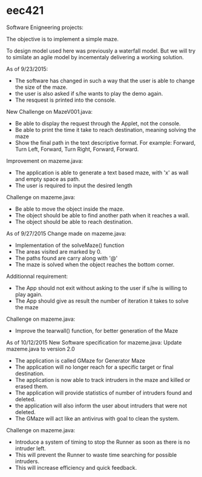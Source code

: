 # eec421
Software Enigneering projects:

The objective is to implement a simple maze. 

To design model used here was previously a waterfall model.
But we will try to similate an agile model by incementaly delivering a working solution.


As of 9/23/2015:
 - The software has changed in such a way that the user is able to change the size of the maze.
 - the user is also asked if s/he wants to play the demo again.
 - The resquest is printed into the console.
 
New Challenge on MazeV001.java:
 - Be able to display the request through the Applet, not the console.
 - Be able to print the time it take to reach destination, meaning solving the maze
 - Show the final path in the text descriptive format. For example: Forward, Turn Left, Forward, Turn Right, Forward, Forward.

Improvement on mazeme.java:
 - The application is able to generate a text based maze, with 'x' as wall and empty space as path.
 - The user is required to input the desired length

Challenge on mazeme.java:
 - Be able to move the object inside the maze.
 - The object should be able to find another path when it reaches a wall.
 - The object should be able to reach destination.

As of 9/27/2015
Change made on mazeme.java:
 - Implementation of the solveMaze() function
 - The areas visited are marked by 0.
 - The paths found are carry along with '@'
 - The maze is solved when the object reaches the bottom corner.

Additionnal requirement:
 - The App should not exit without asking to the user if s/he is willing to play again.
 - The App should give as result the number of iteration it takes to solve the maze

Challenge on mazeme.java:
 - Improve the tearwall() function, for better generation of the Maze
 
As of 10/12/2015
New Software specification for mazeme.java: Update mazeme.java to version 2.0
 - The application is called GMaze for Generator Maze
 - The application will no longer reach for a specific target or final destination.
 - The application is now able to track intruders in the maze and killed or erased them.
 - The application will provide statistics of number of intruders found and deleted.
 - the application will also inform the user about intruders that were not deleted.
 - The GMaze will act like an antivirus with goal to clean the system.

Challenge on mazeme.java:
 - Introduce a system of timing to stop the Runner as soon as there is no intruder left.
 - This will prevent the Runner to waste time searching for possible intruders.
 - This will increase efficiency and quick feedback.
